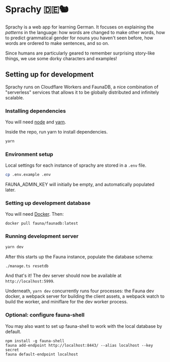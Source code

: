 # Sprachy 🇩🇪🐿

Sprachy is a web app for learning German. It focuses on explaining the _patterns_ in the language: how words are changed to make other words, how to predict grammatical gender for nouns you haven't seen before, how words are ordered to make sentences, and so on.

Since humans are particularly geared to remember surprising story-like things, we use some dorky characters and examples!

## Setting up for development

Sprachy runs on Cloudflare Workers and FaunaDB, a nice combination of "serverless" services that allows it to be globally distributed and infinitely scalable.

### Installing dependencies

You will need [node](https://nodejs.org/en/) and [yarn](https://yarnpkg.com/getting-started/install).

Inside the repo, run yarn to install dependencies.

```sh
yarn
```

### Environment setup

Local settings for each instance of sprachy are stored in a `.env` file.

```sh
cp .env.example .env
```

FAUNA_ADMIN_KEY will initially be empty, and automatically populated later.

### Setting up development database

You will need [Docker](https://www.docker.com/products/docker-desktop). Then:

```
docker pull fauna/faunadb:latest
```

### Running development server

```sh
yarn dev
```

After this starts up the Fauna instance, populate the database schema:

```sh
./manage.ts resetdb
```

And that's it! The dev server should now be available at `http://localhost:5999`.

Underneath, `yarn dev` concurrently runs four processes: the Fauna dev docker,
a webpack server for building the client assets, a webpack watch to build the worker,
and miniflare for the dev worker process.

### Optional: configure fauna-shell

You may also want to set up fauna-shell to work with the local database by default.

```
npm install -g fauna-shell
fauna add-endpoint http://localhost:8443/ --alias localhost --key secret
fauna default-endpoint localhost
```
